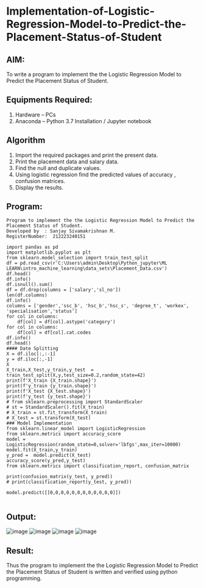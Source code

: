 # Implementation-of-Logistic-Regression-Model-to-Predict-the-Placement-Status-of-Student

## AIM:
To write a program to implement the the Logistic Regression Model to Predict the Placement Status of Student.

## Equipments Required:
1. Hardware – PCs
2. Anaconda – Python 3.7 Installation / Jupyter notebook

## Algorithm
1. Import the required packages and print the present data.
2. Print the placement data and salary data.
3. Find the null and duplicate values.
4. Using logistic regression find the predicted values of accuracy , confusion matrices.
5. Display the results.

## Program:
```
Program to implement the the Logistic Regression Model to Predict the Placement Status of Student.
Developed by  : Sanjay Sivamakrishnan M.
RegisterNumber:  212223240151
```
```
import pandas as pd
import matplotlib.pyplot as plt
from sklearn.model_selection import train_test_split
df = pd.read_csv(r'C:\Users\admin\Desktop\Python_jupyter\ML LEARN\intro_machine_learning\data_sets\Placement_Data.csv')
df.head()
df.info()
df.isnull().sum()
df = df.drop(columns = ['salary','sl_no'])
len(df.columns)
df.info()
columns = ['gender','ssc_b', 'hsc_b','hsc_s', 'degree_t', 'workex', 'specialisation','status']
for col in columns:
    df[col] = df[col].astype('category')
for col in columns:
    df[col] = df[col].cat.codes
df.info()
df.head()
#### Date Splitting
X = df.iloc[:,:-1]
y = df.iloc[:,-1]
X
X_train,X_test,y_train,y_test  = train_test_split(X,y,test_size=0.2,random_state=42)
print(f'X_train {X_train.shape}')
print(f'y_train {y_train.shape}')
print(f'X_test {X_test.shape}')
print(f'y_test {y_test.shape}')
# from sklearn.preprocessing import StandardScaler
# st = StandardScaler().fit(X_train)
# X_train = st.fit_transform(X_train)
# X_test = st.transform(X_test)
### Model Implementation
from sklearn.linear_model import LogisticRegression
from sklearn.metrics import accuracy_score
model = LogisticRegression(random_state=0,solver='lbfgs',max_iter=10000)
model.fit(X_train,y_train)
y_pred =  model.predict(X_test)
accuracy_score(y_pred,y_test)
from sklearn.metrics import classification_report, confusion_matrix

print(confusion_matrix(y_test, y_pred))
# print(classification_report(y_test, y_pred))

model.predict([[0,0,0,0,0,0,0,0,0,0,0,0]])


```

## Output:
![image](https://github.com/user-attachments/assets/62143ea1-197a-42b3-8606-b38ab5884a47)
![image](https://github.com/user-attachments/assets/ef4f30f3-18d4-4bd5-9b96-aeed6d9962a8)
![image](https://github.com/user-attachments/assets/71d1e6ca-f864-477d-aac3-2392aa54b244)
![image](https://github.com/user-attachments/assets/932af898-1cef-4833-8a43-727a8d7326b7)



## Result:
Thus the program to implement the the Logistic Regression Model to Predict the Placement Status of Student is written and verified using python programming.
